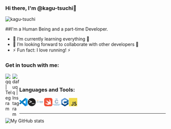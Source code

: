 ### <p align="left"> Hi there, I'm @kagu-tsuchi👋

<p align = "left"><img src="https://github.com/kagu-tsuchi/kagu-tsuchi/blob/master/200w.gif" alt="kagu-tsuchi" /></p>

##I'm a Human Being and a part-time Developer.
- 🌌 I’m currently learning everything 🌌
- 👯 I’m looking forward to collaborate with other developers 👯
- ⚡ Fun fact: I love running! ⚡

### Get in touch with me:

[<img align="left" alt="qq | Telegram" width="22px" src="https://cdn.jsdelivr.net/npm/simple-icons@3.13.0/icons/telegram.svg" />][telegram]
[<img align="left" alt="dafuqq | Instagram" width="22px" src="https://cdn.jsdelivr.net/npm/simple-icons@v3/icons/instagram.svg" />][instagram]

<br />

### Languages and Tools:

[<img align="left" alt="Visual Studio Code" width="26px" src="https://raw.githubusercontent.com/github/explore/80688e429a7d4ef2fca1e82350fe8e3517d3494d/topics/visual-studio-code/visual-studio-code.png" />][VSCODE]
[<img align="left" alt="WindowsTerminal" width="26px" src="https://raw.githubusercontent.com/github/explore/80688e429a7d4ef2fca1e82350fe8e3517d3494d/topics/terminal/terminal.png" />][WindowsTerminal]
[<img align="left" alt="C" width="26px" src="https://raw.githubusercontent.com/github/explore/80688e429a7d4ef2fca1e82350fe8e3517d3494d/topics/java/java.png" />][Java]
[<img align="left" alt="Swift" width="26px" src="https://raw.githubusercontent.com/github/explore/80688e429a7d4ef2fca1e82350fe8e3517d3494d/topics/swift/swift.png" />][SWIFT]
[<img align="left" alt="C" width="26px" src="https://raw.githubusercontent.com/github/explore/80688e429a7d4ef2fca1e82350fe8e3517d3494d/topics/c/c.png" />][C]
[<img align="left" alt="CPP" width="26px" src="https://raw.githubusercontent.com/github/explore/80688e429a7d4ef2fca1e82350fe8e3517d3494d/topics/cpp/cpp.png" />][CPP]
[<img align="left" alt="JavaScript" width="26px" src="https://raw.githubusercontent.com/github/explore/80688e429a7d4ef2fca1e82350fe8e3517d3494d/topics/javascript/javascript.png" />][JavaScript]



<br />
<br />

---

<img align="left" alt="My GitHub stats" src="https://github-readme-stats.vercel.app/api?username=kagu-tsuchi&show_icons=true" />



[instagram]: https://instagram.com/dafuqq8
[telegram]: https://t.me/grimoireqq

[VSCODE]: https://code.visualstudio.com/
[WindowsTerminal]: https://docs.microsoft.com/en-us/windows/terminal/get-started

[SWIFT]: https://developer.apple.com/swift/
[C]: https://www.cprogramming.com/
[CPP]: https://isocpp.org/
[Java]: https://www.java.com/en/
[JavaScript]: https://www.javascript.com/


